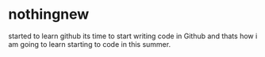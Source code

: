 # nothingnew
started to learn github
its time to start writing code in Github and thats how i am going to learn starting to code in this summer.
